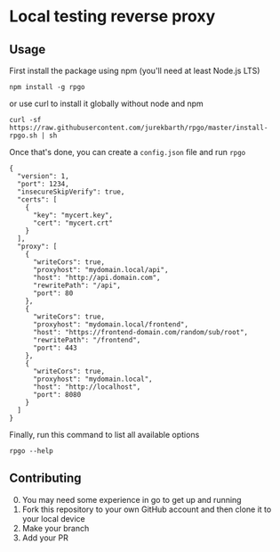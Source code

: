 # Local testing reverse proxy

## Usage
First install the package using npm (you'll need at least Node.js LTS)
```
npm install -g rpgo
```
or use curl to install it globally without node and npm
```
curl -sf https://raw.githubusercontent.com/jurekbarth/rpgo/master/install-rpgo.sh | sh
```

Once that's done, you can create a `config.json` file and run `rpgo`
```
{
  "version": 1,
  "port": 1234,
  "insecureSkipVerify": true,
  "certs": [
    {
      "key": "mycert.key",
      "cert": "mycert.crt"
    }
  ],
  "proxy": [
    {
      "writeCors": true,
      "proxyhost": "mydomain.local/api",
      "host": "http://api.domain.com",
      "rewritePath": "/api",
      "port": 80
    },
    {
      "writeCors": true,
      "proxyhost": "mydomain.local/frontend",
      "host": "https://frontend-domain.com/random/sub/root",
      "rewritePath": "/frontend",
      "port": 443
    },
    {
      "writeCors": true,
      "proxyhost": "mydomain.local",
      "host": "http://localhost",
      "port": 8080
    }
  ]
}
```

Finally, run this command to list all available options
```
rpgo --help
```

## Contributing
0. You may need some experience in go to get up and running
1. Fork this repository to your own GitHub account and then clone it to your local device
2. Make your branch
3. Add your PR
